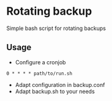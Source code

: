 # Rotating backup

Simple bash script for rotating backups

## Usage

* Configure a cronjob

`0 * * * * path/to/run.sh`

* Adapt configuration in backup.conf
* Adapt backup.sh to your needs
